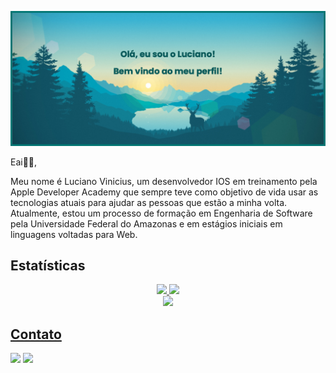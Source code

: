![Header](./Imagens/banner.png)

Eai✌🏻, 

Meu nome é Luciano Vinicius, um desenvolvedor IOS em treinamento pela Apple Developer Academy que sempre teve como objetivo de vida usar as tecnologias atuais para ajudar as pessoas que estão a minha volta. Atualmente, estou um processo de formação em Engenharia de Software pela Universidade Federal do Amazonas e em estágios iniciais em linguagens voltadas para Web.

## Estatísticas

<div align="center">

  <a href="https://github.com/luchoa54">
  <img height="180em" src="https://github-readme-stats-sigma-five.vercel.app/api/top-langs/?username=luchoa54&show_icons=true&theme=vue-dark&include_all_commits=true&count_private=true"/>
  <img height="180em" src="https://github-readme-stats-sigma-five.vercel.app/api/?username=luchoa54&layout=compact&langs_count=9&theme=vue-dark"/>
  
</div>

<div align="center">

  <a href="https://github.com/luchoa54">
  <img height="180em" src="http://github-readme-streak-stats.herokuapp.com?user=luchoa54&theme=vue-dark&locale=pt-br)](https://git.io/streak-stats"/>
  
</div>

## Contato

<div> 

  <a href = "mailto:luciano.uchoa@icomp.ufam.edu.br"><img src="https://img.shields.io/badge/-Gmail-%23333?style=for-the-badge&logo=gmail&logoColor=white" target="_blank"></a>
  <a href="https://www.linkedin.com/in/luciano-uchoa-1331931b3/" target="_blank"><img src="https://img.shields.io/badge/-LinkedIn-%230077B5?style=for-the-badge&logo=linkedin&logoColor=white" target="_blank"></a> 
 
</div>
